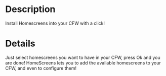 # Description #

Install Homescreens into your CFW with a click!


# Details #

Just select homescreens you want to have in your CFW, press Ok and you are done! HomeScreens lets you to add the available homescreens to your CFW, and even to configure them!